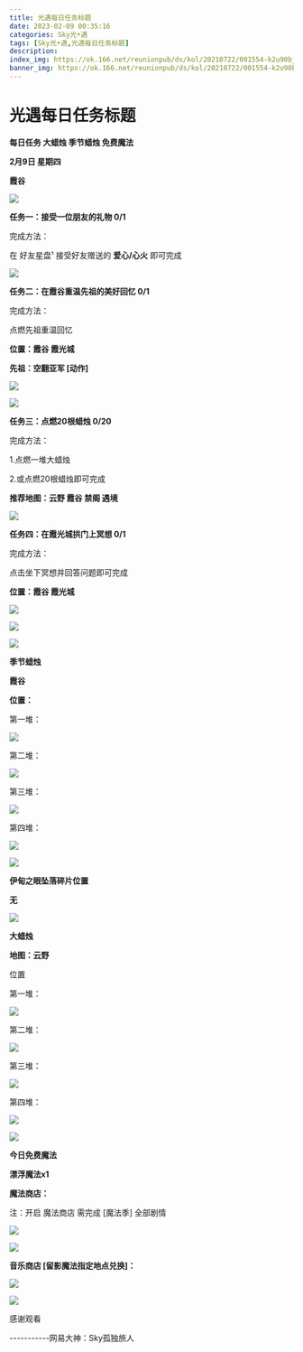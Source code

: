 ```yaml
---
title: 光遇每日任务标题
date: 2023-02-09 00:35:16
categories: Sky光•遇
tags: [Sky光•遇,光遇每日任务标题]
description: 
index_img: https://ok.166.net/reunionpub/ds/kol/20210722/001554-k2u90bj7ay.png?imageView&thumbnail=600x0&type=jpg
banner_img: https://ok.166.net/reunionpub/ds/kol/20210722/001554-k2u90bj7ay.png?imageView&thumbnail=600x0&type=jpg
---
```

# 光遇每日任务标题
**每日任务 大蜡烛 季节蜡烛 免费魔法**

 **2月9日 星期四**

 **霞谷**

![](https://img.166.net/reunionpub/ds/kol/20230209/001841-vit5302mce.jpeg)

 **任务一：接受一位朋友的礼物 0/1**

完成方法：

在 好友星盘¹ 接受好友赠送的 **爱心/心火** 即可完成

![](https://img.166.net/reunionpub/ds/kol/20230209/000252-gsdktvqo4w.jpeg)

 **任务二：在霞谷重温先祖的美好回忆 0/1**

完成方法：

点燃先祖重温回忆

 **位置：霞谷 霞光城**

 **先祖：空翻亚军 [动作]**

![](https://img.166.net/reunionpub/ds/kol/20230209/000316-4y2qa8djum.jpeg)

![](https://img.166.net/reunionpub/ds/kol/20230209/000328-9ipcqt2j5u.jpeg)

 **任务三：点燃20根蜡烛 0/20**

完成方法：

1.点燃一堆大蜡烛

2.或点燃20根蜡烛即可完成

 **推荐地图：云野 霞谷 禁阁 遇境**

![](https://img.166.net/reunionpub/ds/kol/20230208/000555-m7ev9w5krn.jpg)

 **任务四：在霞光城拱门上冥想 0/1**

完成方法：

点击坐下冥想并回答问题即可完成

 **位置：霞谷 霞光城**

![](https://img.166.net/reunionpub/ds/kol/20230209/000434-6wnbel2o70.jpg)

![](https://img.166.net/reunionpub/ds/kol/20230209/000442-e4sajvi0qy.jpg)

![](https://img.166.net/reunionpub/ds/kol/20221018/100256-wzutnocka0.png)

 **季节蜡烛**

 **霞谷**

 **位置：**

第一堆：

![](https://img.166.net/reunionpub/ds/kol/20230209/000649-vfqj2dt904.jpeg)

第二堆：

![](https://img.166.net/reunionpub/ds/kol/20230209/000658-bzdmaruv6y.jpeg)

第三堆：

![](https://img.166.net/reunionpub/ds/kol/20230209/000706-hrqub87vms.jpeg)

第四堆：

![](https://img.166.net/reunionpub/ds/kol/20230209/000713-0zidvjc2m6.jpeg)

![](https://img.166.net/reunionpub/ds/kol/20221130/005912-5mvshq9nf3.png)

 **伊甸之眼坠落碎片位置**

 **无**

![](https://img.166.net/reunionpub/ds/kol/20221018/100256-wzutnocka0.png)

 **大蜡烛**

 **地图：云野**

位置

第一堆：

![](https://img.166.net/reunionpub/ds/kol/20230209/001457-481g6knycb.jpeg)

第二堆：

![](https://img.166.net/reunionpub/ds/kol/20230209/001508-qsw2hcndbv.jpeg)

第三堆：

![](https://img.166.net/reunionpub/ds/kol/20230209/001517-8jy04gr9ln.jpeg)

第四堆：

![](https://img.166.net/reunionpub/ds/kol/20230209/001525-8vqry0s9nu.jpeg)

![](https://img.166.net/reunionpub/ds/kol/20221018/100256-wzutnocka0.png)

 **今日免费魔法**

 **漂浮魔法x1**

 **魔法商店：**

注：开启 魔法商店 需完成 [魔法季] 全部剧情

![](https://img.166.net/reunionpub/ds/kol/20221018/100559-oibznvdtus.png)

![](https://img.166.net/reunionpub/ds/kol/20230209/000852-pjvm1asbu4.jpeg)

 **音乐商店 [留影魔法指定地点兑换]：**

![](https://img.166.net/reunionpub/ds/kol/20230206/001230-f6qupk0szc.png)

 **![](https://img.166.net/reunionpub/ds/kol/20221018/100256-wzutnocka0.png)**

感谢观看

\-----------网易大神：Sky孤独旅人

